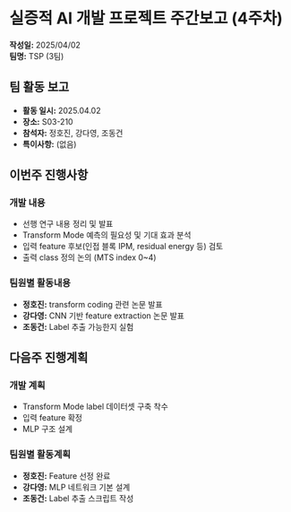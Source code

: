 # 실증적 AI 개발 프로젝트 주간보고 (4주차)

**작성일:** 2025/04/02  
**팀명:** TSP (3팀)

## 팀 활동 보고

- **활동 일시:** 2025.04.02
- **장소:** S03-210
- **참석자:** 정호진, 강다영, 조동건
- **특이사항:** (없음)

## 이번주 진행사항

### 개발 내용

- 선행 연구 내용 정리 및 발표
- Transform Mode 예측의 필요성 및 기대 효과 분석
- 입력 feature 후보(인접 블록 IPM, residual energy 등) 검토
- 출력 class 정의 논의 (MTS index 0~4)

### 팀원별 활동내용

- **정호진:** transform coding 관련 논문 발표
- **강다영:** CNN 기반 feature extraction 논문 발표
- **조동건:** Label 추출 가능한지 실험

## 다음주 진행계획

### 개발 계획

- Transform Mode label 데이터셋 구축 착수
- 입력 feature 확정
- MLP 구조 설계

### 팀원별 활동계획

- **정호진:** Feature 선정 완료
- **강다영:** MLP 네트워크 기본 설계
- **조동건:** Label 추출 스크립트 작성
